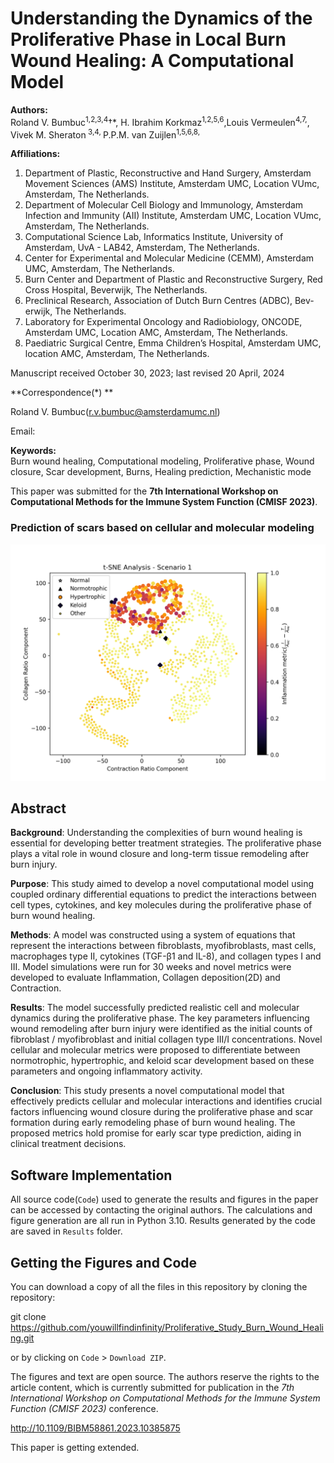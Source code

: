 # Understanding the Dynamics of the Proliferative Phase in Local Burn Wound Healing: A Computational Model

**Authors:**  
Roland V. Bumbuc<sup>1,2,3,4</sup>†*, H. Ibrahim Korkmaz<sup>1,2,5,6</sup>,Louis Vermeulen<sup>4,7,</sup>, Vivek M. Sheraton<sup> 3,4,  </sup> P.P.M. van Zuijlen<sup>1,5,6,8,  </sup>

**Affiliations:**
1. Department of Plastic, Reconstructive and Hand Surgery, Amsterdam Movement Sciences (AMS) Institute, Amsterdam UMC, Location VUmc,
Amsterdam, The Netherlands.
2. Department of Molecular Cell Biology and Immunology, Amsterdam Infection and Immunity (AII) Institute, Amsterdam UMC, Location VUmc,
Amsterdam, The Netherlands.
3. Computational Science Lab, Informatics Institute, University of Amsterdam, UvA - LAB42, Amsterdam, The Netherlands.
4. Center for Experimental and Molecular Medicine (CEMM), Amsterdam UMC, Amsterdam, The Netherlands.
5. Burn Center and Department of Plastic and Reconstructive Surgery, Red Cross Hospital, Beverwijk, The Netherlands.
6. Preclinical Research, Association of Dutch Burn Centres (ADBC), Bev- erwijk, The Netherlands.
7. Laboratory for Experimental Oncology and Radiobiology, ONCODE, Amsterdam UMC, Location AMC, Amsterdam, The Netherlands.
8. Paediatric Surgical Centre, Emma Children’s Hospital, Amsterdam UMC, location AMC, Amsterdam, The Netherlands.
   
Manuscript received October 30, 2023; last revised 20 April, 2024

**Correspondence(*) **

Roland V. Bumbuc(r.v.bumbuc@amsterdamumc.nl)

Email: 

**Keywords:**  
Burn wound healing, Computational modeling, Proliferative phase, Wound closure, Scar development, Burns, Healing prediction, Mechanistic mode

This paper was submitted for the **7th International Workshop on Computational Methods for the Immune System Function (CMISF 2023)**.
### Prediction of scars based on cellular and molecular modeling
![Image](https://github.com/youwillfindinfinity/Proliferative_Study_Burn_Wound_Healing/blob/b69f4a73718a71fbdd37d5eb56e98cbfad76f46d/Results/Figure3(D1).png)

## Abstract

**Background**: Understanding the complexities of burn wound healing is essential for developing better treatment strategies. The proliferative phase plays a vital role in wound closure and long-term tissue remodeling after burn injury. 

**Purpose**: This study aimed to develop a novel computational model using coupled ordinary differential equations to predict the interactions between cell types, cytokines, and key molecules during the proliferative phase of burn wound healing.

**Methods**: A model was constructed using a system of equations that represent the interactions between fibroblasts, myofibroblasts, mast cells, macrophages type II, cytokines (TGF-β1 and IL-8), and collagen types I and III. Model simulations were run for 30 weeks and novel metrics were developed to evaluate Inflammation, Collagen deposition(2D) and Contraction.

**Results**: The model successfully predicted realistic cell and molecular dynamics during the proliferative phase. The key parameters influencing wound remodeling after burn injury were identified as the initial counts of fibroblast / myofibroblast and initial collagen type III/I concentrations. Novel cellular and molecular metrics were proposed to differentiate between normotrophic, hypertrophic, and keloid scar development based on these parameters and ongoing inflammatory
activity.

**Conclusion**: This study presents a novel computational model that effectively predicts cellular and molecular interactions and identifies crucial factors influencing wound closure during the proliferative phase and scar formation during early remodeling phase of burn wound healing. The proposed metrics hold promise for early scar type prediction, aiding in clinical treatment decisions.

## Software Implementation

All source code(`Code`) used to generate the results and figures in the paper can be accessed by contacting the original authors. The calculations and figure generation are all run in Python 3.10. Results generated by the code are saved in `Results` folder.


## Getting the Figures and Code

You can download a copy of all the files in this repository by cloning the repository:

git clone https://github.com/youwillfindinfinity/Proliferative_Study_Burn_Wound_Healing.git

or by clicking on `Code` > `Download ZIP`.

The figures and text are open source. The authors reserve the rights to the article content, which is currently submitted for publication in the *7th International Workshop on Computational Methods for the Immune System Function (CMISF 2023)* conference.

http://10.1109/BIBM58861.2023.10385875

This paper is getting extended.
